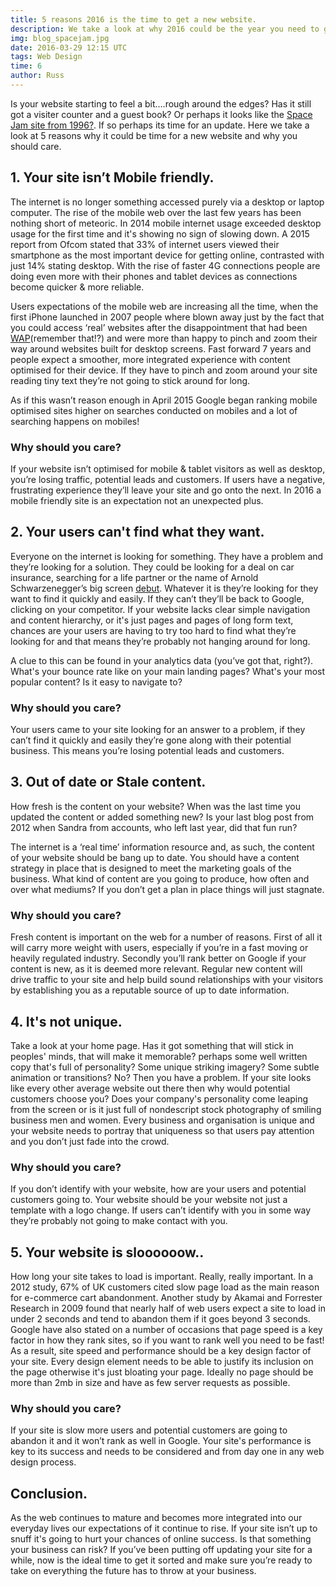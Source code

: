 ```yaml
---
title: 5 reasons 2016 is the time to get a new website.
description: We take a look at why 2016 could be the year you need to get a new website.
img: blog_spacejam.jpg
date: 2016-03-29 12:15 UTC
tags: Web Design
time: 6
author: Russ
---
```


Is your website starting to feel a bit….rough around the edges? Has it still got a visiter counter and a guest book? Or perhaps  it looks like the [Space Jam site from 1996?](http://www.warnerbros.com/archive/spacejam/movie/jam.htm). If so perhaps its time for an update. Here we take a look at 5 reasons why it could be time for a new website and why you should care.

## 1. Your site isn’t Mobile friendly.
The internet is no longer something accessed purely via a desktop or laptop computer. The rise of the mobile web over the last few  years has been nothing short of meteoric. In 2014 mobile internet usage exceeded desktop usage for the first time and it's showing no sign of slowing down. A 2015 report from Ofcom stated that 33% of internet users viewed their smartphone as the most important device for getting online, contrasted with just 14% stating desktop. With the rise of faster 4G connections people are doing even more with their phones and tablet devices as connections become quicker & more reliable.

Users expectations of the mobile web are increasing all the time, when the first iPhone launched in 2007 people where blown away just by the fact that you could access ‘real’ websites after the disappointment that had been [WAP](https://en.wikipedia.org/wiki/Wireless_Application_Protocol)(remember that!?) and were more than happy to pinch and zoom their way around websites built for desktop screens. Fast forward 7 years and people expect a smoother, more integrated experience with content optimised for their device. If they have to pinch and zoom around your site reading tiny text they’re not going to stick around for long.

As if this wasn’t reason enough in April 2015 Google began ranking mobile optimised sites higher on searches conducted on mobiles and a lot of searching happens on mobiles! 

### Why should you care?
If your website isn’t optimised for mobile & tablet visitors as well as desktop, you’re losing traffic, potential leads and customers. If users have a negative, frustrating experience they’ll leave your site and go onto the next. In 2016 a mobile friendly site is an expectation not an unexpected plus.

## 2. Your users can't find what they want.
Everyone on the internet is looking for something. They have a problem and they’re looking for a solution. They could be looking for a deal on car insurance, searching for a life partner or the name of Arnold Schwarzenegger’s big screen [debut](https://www.youtube.com/watch?v=Wj4NGS_o68g). Whatever it is they’re looking for they want to find it quickly and easily. If they can’t they’ll be back to Google, clicking on your competitor. If your website lacks clear simple navigation and content hierarchy, or it's just pages and pages of long form text, chances are your users are having to try too hard to find what they’re looking for and that means they’re probably not hanging around for long.

A clue to this can be found in your analytics data (you’ve got that, right?). What's your bounce rate like on your main landing pages? What's your most popular content? Is it easy to navigate to?

### Why should you care?
Your users came to your site looking for an answer to a problem, if they can’t find it quickly and easily they’re gone along with their potential business. This means you’re losing potential leads and customers.

## 3. Out of date or Stale content.
How fresh is the content on your website? When was the last time you updated the content or added something new? Is your last blog post from 2012 when Sandra from accounts, who left last year, did that fun run?

The internet is a ‘real time’ information resource and, as such, the content of your website should be bang up to date. You should have a content strategy in place that is designed to meet the marketing goals of the business. What kind of content are you going to produce, how often and over what mediums? If you don’t get a plan in place things will just stagnate.

### Why should you care?
Fresh content is important on the web for a number of reasons. First of all it will carry more weight with users, especially if you’re in a fast moving or heavily regulated industry. Secondly you’ll rank better on Google if your content is new, as it is deemed more relevant. Regular new content will drive traffic to your site and help build sound relationships with your visitors by establishing you as a reputable source of up to date information.

## 4. It's not unique.
Take a look at your home page. Has it got something that will stick in peoples' minds, that will make it memorable? perhaps some well written copy that's full of personality? Some unique striking imagery? Some subtle animation or transitions? No? Then you have a problem. If your site looks like every other average website out there then why would potential customers choose you? Does your company's personality come leaping from the screen or is it just full of nondescript stock photography of smiling business men and women. Every business and organisation is unique and your website needs to portray that uniqueness so that users pay attention and you don’t just fade into the crowd.

### Why should you care?
If you don’t identify with your website, how are your users and potential customers going to. Your website should be your website not just a template with a logo change. If users can’t identify with you in some way they’re probably not going to make contact with you.

## 5. Your website is sloooooow..
How long your site takes to load is important. Really, really important. In a 2012 study, 67% of UK customers cited slow page load as the main reason for e-commerce cart abandonment. Another study by Akamai and Forrester Research in 2009 found that nearly half of web users expect a site to load in under 2 seconds and tend to abandon them if it goes beyond 3 seconds. Google have also stated on a number of occasions that page speed is a key factor in how they rank sites, so if you want to rank well you need to be fast! As a result, site speed and performance should be a key design factor of your site. Every design element needs to be able to justify its inclusion on the page otherwise it's just bloating your page. Ideally no page should be more than 2mb in size and have as few server requests as possible.

### Why should you care?
If your site is slow more users and potential customers are going to abandon it and it won’t rank as well in Google. Your site's performance is key to its success and needs to be considered and from day one in any web design process.

## Conclusion.
As the web continues to mature and becomes more integrated into our everyday lives our expectations of it continue to rise. If your site isn’t up to snuff it's going to hurt your chances of online success. Is that something your business can risk? If you’ve been putting off updating your site for a while, now is the ideal time to get it sorted and make sure you’re ready to take on everything the future has to throw at your business.
 